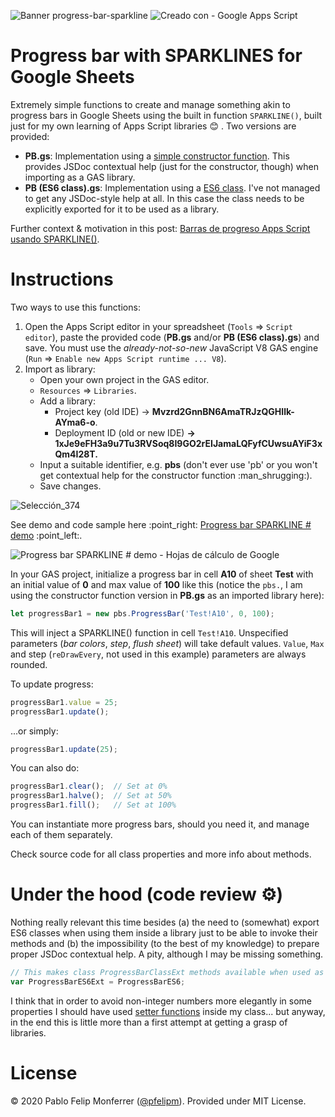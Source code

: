 ![Banner progress-bar-sparkline](https://docs.google.com/drawings/d/e/2PACX-1vQmkaz4vcDu-bqPwiKPugfWiCQdE1es9SSeM2x4MAk-6sFRG2nSFQKfjvAxpoMmKKBUSLivl8wcQbzy/pub?w=1280&h=320)
![Creado con - Google Apps Script](https://img.shields.io/static/v1?label=Creado+con&message=Google+Apps+Script&color=blue&style=for-the-badge&logo=GAS)
# Progress bar with SPARKLINES for Google Sheets

Extremely simple functions to create and manage something akin to progress bars in Google Sheets using the built in function `SPARKLINE()`, built just for my own learning of Apps Script libraries :blush: . Two versions are provided:

*   **PB.gs**: Implementation using a [simple constructor function](https://developer.mozilla.org/en/docs/Learn/JavaScript/Objects/Object-oriented_JS). This provides JSDoc contextual help (just for the constructor, though) when importing as a GAS library.
*   **PB (ES6 class).gs**: Implementation using a [ES6 class](https://github.com/DrkSephy/es6-cheatsheet#classes). I've not managed to get any JSDoc-style help at all. In this case the class needs to be explicitly exported for it to be used as a library.

Further context & motivation in this post: [Barras de progreso Apps Script usando SPARKLINE()](https://pablofelip.online/barras-progreso-apps-script-sparkline/).

# Instructions

Two ways to use this functions:

1.  Open the Apps Script editor in your spreadsheet (`Tools` ⇒ `Script editor`), paste the provided code (**PB.gs** and/or **PB (ES6 class).gs**) and save. You must use the _already-not-so-new_ JavaScript V8 GAS engine (`Run` ⇒ `Enable new Apps Script runtime ... V8`).
2.  Import as library:
    *   Open your own project in the GAS editor.
    *   `Resources` ⇒ `Libraries`.
    *   Add a library:
        *   Project key (old IDE) → **Mvzrd2GnnBN6AmaTRJzQGHIlk-AYma6-o**.
        *   Deployment ID (old or new IDE) **→ 1xJe9eFH3a9u7Tu3RVSoq8I9GO2rEIJamaLQFyfCUwsuAYiF3xQm4I28T.**
    *   Input a suitable identifier, e.g. **pbs** (don't ever use 'pb' or you won't get contextual help for the constructor function :man\_shrugging:).
    *   Save changes.

![Selección_374](https://user-images.githubusercontent.com/12829262/90753459-ee79e280-e2d8-11ea-9bbf-b46605bc521b.png)

See demo and code sample here :point\_right: [Progress bar SPARKLINE # demo](https://docs.google.com/spreadsheets/d/1NYzgkpvAhWJdldczHv4EgRfznpjeJ_lRDrkPLGy73iQ/template/preview) :point\_left:.

![Progress bar SPARKLINE # demo - Hojas de cálculo de Google](https://pablofelip.online/media/posts/14/ezgif.com-video-to-gif.gif)

In your GAS project, initialize a progress bar in cell **A10** of sheet **Test** with an initial value of **0** and max value of **100** like this (notice the `pbs.`, I am using the constructor function version in **PB.gs** as an imported library here):

```javascript
let progressBar1 = new pbs.ProgressBar('Test!A10', 0, 100);
```

This will inject a SPARKLINE() function in cell `Test!A10`. Unspecified parameters (_bar colors_, _step_, _flush sheet_) will take default values. `Value`, `Max` and step (`reDrawEvery`, not used in this example) parameters are always rounded.

To update progress:

```javascript
progressBar1.value = 25;
progressBar1.update();
```

...or simply:

```javascript
progressBar1.update(25);
```

You can also do:

```javascript
progressBar1.clear();  // Set at 0%
progressBar1.halve();  // Set at 50%
progressBar1.fill();   // Set at 100%
```

You can instantiate more progress bars, should you need it, and manage each of them separately.

Check source code for all class properties and more info about methods.

# Under the hood (code review :gear:)

Nothing really relevant this time besides (a) the need to (somewhat) export ES6 classes when using them inside a library just to be able to invoke their methods and (b) the impossibility (to the best of my knowledge) to prepare proper JSDoc contextual help. A pity, although I may be missing something.

```javascript
// This makes class ProgressBarClassExt methods available when used as a library (thanks to @stevenbazyl for the tip)
var ProgressBarES6Ext = ProgressBarES6;
```

I think that in order to avoid non-integer numbers more elegantly in some properties I should have used [setter functions](https://developer.mozilla.org/es/docs/Web/JavaScript/Referencia/Funciones/set) inside my class... but anyway, in the end this is little more than a first attempt at getting a grasp of libraries.

# License

© 2020 Pablo Felip Monferrer ([@pfelipm](https://twitter.com/pfelipm)). Provided under MIT License.
